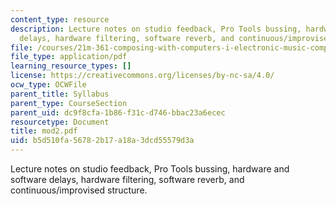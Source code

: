 ```yaml
---
content_type: resource
description: Lecture notes on studio feedback, Pro Tools bussing, hardware and software
  delays, hardware filtering, software reverb, and continuous/improvised structure.
file: /courses/21m-361-composing-with-computers-i-electronic-music-composition-spring-2008/b5d510fa56782b17a18a3dcd55579d3a_mod2.pdf
file_type: application/pdf
learning_resource_types: []
license: https://creativecommons.org/licenses/by-nc-sa/4.0/
ocw_type: OCWFile
parent_title: Syllabus
parent_type: CourseSection
parent_uid: dc9f8cfa-1b86-f31c-d746-bbac23a6ecec
resourcetype: Document
title: mod2.pdf
uid: b5d510fa-5678-2b17-a18a-3dcd55579d3a
---
```

Lecture notes on studio feedback, Pro Tools bussing, hardware and software delays, hardware filtering, software reverb, and continuous/improvised structure.